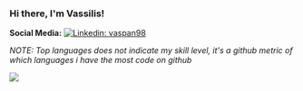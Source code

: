### Hi there, I'm Vassilis!

**Social Media:**
[![Linkedin: vaspan98](https://img.shields.io/badge/-Vassilis-Panagakis-0A66C2?style=flat-square&logo=Linkedin&logoColor=white)](https://www.linkedin.com/in/vassilis-panagakis/)

*NOTE: Top languages does not indicate my skill level, it's a github metric of which languages i have the most code on github*

<a href="https://github.com/anuraghazra/github-readme-stats">
  <!-- Change the `github-readme-stats.anuraghazra1.vercel.app` to `github-readme-stats.vercel.app`  -->
  <img align="center" src="https://github-readme-stats.anuraghazra1.vercel.app/api/top-langs/?username=anuraghazra&layout=compact&theme=material-palenight" />
</a>
